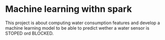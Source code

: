 # Machine learning withn spark
This project is about computing water consumption features and develop a machine learning model to be able to predict wether a water sensor is STOPED ord BLOCKED.
